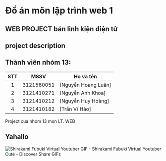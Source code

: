 # Đồ án môn lập trình web 1

## WEB PROJECT bán linh kiện điện tử

## project description
## Thành viên nhóm 13:
|STT  |MSSV        |Họ và tên       |
|:--:|:----------:|----------------|
|1    |3121560051  |[Nguyễn Hoàng Luân]|
|2    |3121410271  |[Nguyễn Anh Khoa]|
|3    |3121410212  |[Nguyễn Huy Hoàng]|
|4    |3121410182  |[Trần Vĩ Hào]|

Project cua nhom 13 mon LT. WEB

## Yahallo

![Shirakami Fubuki Virtual Youtuber GIF - Shirakami Fubuki Virtual Youtuber Cute - Discover   Share GIFs](https://user-images.githubusercontent.com/102713414/195353011-19f811aa-231b-421d-a6dc-65b9e553010d.gif)

